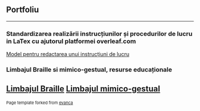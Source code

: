 ## Portfoliu
---
### Standardizarea realizării instrucțiunilor și procedurilor de lucru in LaTex cu ajutorul platformei overleaf.com
[Model pentru redactarea unui instrucțiuni de lucru](/p_1_latex_model.md)
### Limbajul Braille si mimico-gestual, resurse educaționale
[Limbajul Braille](/nonverbal_1.md)
[Limbajul mimico-gestual](/nonverbal_2.md)
---
<p style="font-size:11px">Page template forked from <a href="https://github.com/evanca/quick-portfolio">evanca</a></p>
<!-- Remove above link if you don't want to attibute -->
